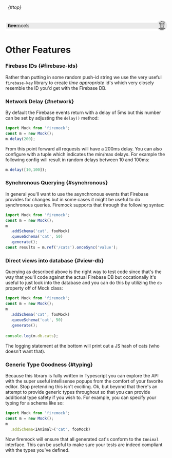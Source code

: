 ###### &nbsp; {#top}
![header](images/firemock-header.jpg) 

# Other Features

### Firebase IDs {#firebase-ids}

Rather than putting in some random push-id string we use the very useful `firebase-key` library to create _time appropriate_ id's which very closely resemble the ID you'd get with the Firebase DB.

### Network Delay {#network}

By default the Firebase events return with a delay of 5ms but this number can be set by adjusting the `delay()` method:

````js
import Mock from 'firemock';
const m = new Mock();
m.delay(200);
````

From this point forward all requests will have a 200ms delay. You can also configure with a tuple which indicates the min/max delays. For example the following config will result in random delays between 10 and 100ms:

````js
m.delay([10,100]);
````

### Synchronous Querying {#synchronous}
In general you'll want to use the asynchronous events that Firebase provides for changes but in some cases it might be useful to do synchronous queries. Firemock supports that through the following syntax:

````js
import Mock from 'firemock';
const m = new Mock();
m
  .addSchema('cat', fooMock)
  .queueSchema('cat', 50)
  .generate();
const results = m.ref('/cats').onceSync('value');
````

### Direct views into database {#view-db}
Querying as described above is the right way to test code since that's the way that you'll code against the actual Firebase DB but occationally it's useful to just look into the database and you can do this by utilizing the `db` property off of Mock class:

````js
import Mock from 'firemock';
const m = new Mock();
m
  .addSchema('cat', fooMock)
  .queueSchema('cat', 50)
  .generate();

console.log(m.db.cats);
````

The logging statement at the bottom will print out a JS hash of cats (who doesn't want that).

### Generic Type Goodness {#typing}
Because this library is fully written in Typescript you can explore the API with the super useful intellisense popups from the comfort of your favorite editor. Stop pretending this isn't exciting. Ok, but beyond that there's an attempt to provide generic types throughout so that you can provide additional type safety if you wish to. For example, you can specify your typing for a schema like so:

````js
import Mock from 'firemock';
const m = new Mock();
m
  .addSchema<IAnimal>('cat', fooMock)
````

Now firemock will ensure that all generated cat's conform to the `IAnimal` interface. This can be useful to make sure your tests are indeed compliant with the types you've defined.